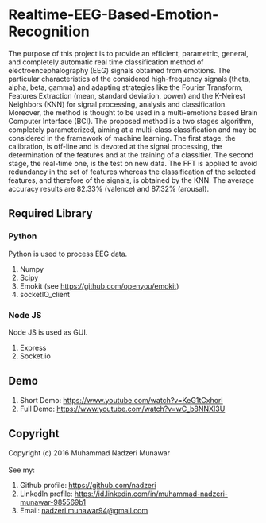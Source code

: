 # Realtime-EEG-Based-Emotion-Recognition
The purpose of this project is to provide an efficient, parametric, general, and completely automatic real time classification method of electroencephalography (EEG) signals obtained from emotions. The particular characteristics of the considered high-frequency signals (theta, alpha, beta, gamma) and adapting strategies like the Fourier Transform, Features Extraction (mean, standard deviation, power) and the K-Neirest Neighbors (KNN) for signal processing, analysis and classification. Moreover, the method is thought to be used in a multi-emotions based Brain Computer Interface (BCI). The proposed method is a two stages algorithm, completely parameterized, aiming at a multi-class classification and may be considered in the framework of machine learning. The first stage, the calibration, is off-line and is devoted at the signal processing, the determination of the features and at the training of a classifier. The second stage, the real-time one, is the test on new data. The FFT is applied to avoid redundancy in the set of features whereas the classification of the selected features, and therefore of the signals, is obtained by the KNN. The average accuracy results are 82.33% (valence) and 87.32% (arousal).
## Required Library
### Python
Python is used to process EEG data.<br>
1. Numpy<br>
2. Scipy<br>
3. Emokit (see https://github.com/openyou/emokit)<br>
4. socketIO_client<br>
### Node JS
Node JS is used as GUI.<br>
1. Express<br>
2. Socket.io<br>
## Demo
1. Short Demo: https://www.youtube.com/watch?v=KeG1tCxhorI<br>
2. Full Demo: https://www.youtube.com/watch?v=wC_b8NNXI3U<br>

## Copyright
Copyright (c) 2016 Muhammad Nadzeri Munawar<br><br>
See my:<br>
1. Github profile: https://github.com/nadzeri<br>
2. LinkedIn profile: https://id.linkedin.com/in/muhammad-nadzeri-munawar-985569b1<br>
3. Email: nadzeri.munawar94@gmail.com<br>
